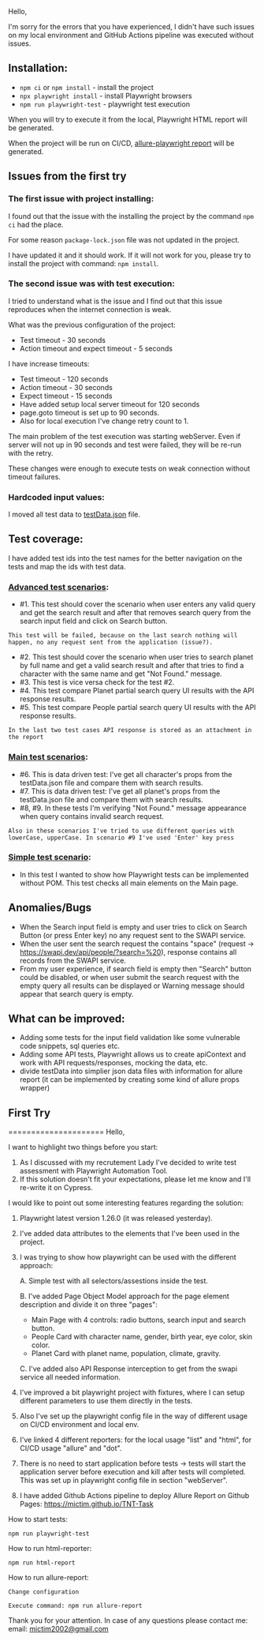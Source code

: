 Hello,

I'm sorry for the errors that you have experienced, I didn't have such issues on my local environment 
and GitHub Actions pipeline was executed without issues.

## Installation:

* ```npm ci``` or ```npm install``` - install the project
* ```npx playwright install``` - install Playwright browsers
* ```npm run playwright-test``` - playwright test execution

When you will try to execute it from the local, Playwright HTML report will be generated.

When the project will be run on CI/CD, [allure-playwright report](https://mictim.github.io/TNT-Task/) will be generated.

## Issues from the first try

### The first issue with project installing:
I found out that the issue with the installing the project by the command `npm ci` had the place.

For some reason `package-lock.json` file was not updated in the project.

I have updated it and it should work. If it will not work for you, please try to install the project with command:
`npm install`.

### The second issue was with test execution:
I tried to understand what is the issue and I find out that this issue reproduces when the internet connection is weak.

What was the previous configuration of the project:
* Test timeout - 30 seconds
* Action timeout and expect timeout - 5 seconds

I have increase timeouts:
* Test timeout - 120 seconds
* Action timeout - 30 seconds
* Expect timeout - 15 seconds
* Have added setup local server timeout for 120 seconds
* page.goto timeout is set up to 90 seconds.
* Also for local execution I've change retry count to 1.

The main problem of the test execution was starting webServer. Even if server will not up in 90 seconds and test were failed, they will be re-run with the retry.

These changes were enough to execute tests on weak connection without timeout failures.

### Hardcoded input values:
I moved all test data to [testData.json](./e2e/resources/testData.json) file.

## Test coverage:
I have added test ids into the test names for the better navigation on the tests and map the ids with test data.

### [Advanced test scenarios](./e2e/tests/advanced.spec.ts):
* #1. This test should cover the scenario when user enters any valid query and get the search result and after that removes search query from the search input field and click on Search button.

`This test will be failed, because on the last search nothing will happen, no any request sent from the application (issue?).`
* #2. This test should cover the scenario when user tries to search planet by full name and get a valid search result and after that tries to find a character with the same name and get "Not Found." message.
* #3. This test is vice versa check for the test #2.
* #4. This test compare Planet partial search query UI results with the API response results.
* #5. This test compare People partial search query UI results with the API response results.

`In the last two test cases API response is stored as an attachment in the report`

### [Main test scenarios](./e2e/tests/starWars.spec.ts):
* #6. This is data driven test: I've get all character's props from the testData.json file and compare them with search results.
* #7. This is data driven test: I've get all planet's props from the testData.json file and compare them with search results.
* #8, #9. In these tests I'm verifying "Not Found." message appearance when query contains invalid search request.

`Also in these scenarios I've tried to use different queries with lowerCase, upperCase.
In scenario #9 I've used 'Enter' key press`

### [Simple test scenario](./e2e/tests/simpleTest.spec.ts):
* In this test I wanted to show how Playwright tests can be implemented without POM. This test checks all main elements on the Main page.

## Anomalies/Bugs
* When the Search input field is empty and user tries to click on Search Button (or press Enter key) no any request sent to the SWAPI service.
* When the user sent the search request the contains "space" (request -> https://swapi.dev/api/people/?search=%20), response contains all records from the SWAPI service.
* From my user experience, if search field is empty then "Search" button could be disabled, or when user submit the search request with the empty query all results can be displayed or Warning message should appear that search query is empty.

## What can be improved:
* Adding some tests for the input field validation like some vulnerable code snippets, sql queries etc.
* Adding some API tests, Playwright allows us to create apiContext and work with API requests/responses, mocking the data, etc.
* divide testData into simplier json data files with information for allure report (it can be implemented by creating some kind of allure props wrapper)


## First Try
=====================
Hello,

I want to highlight two things before you start:
1. As I discussed with my recrutement Lady I've decided to write test assessment with Playwright Automation Tool.
2. If this solution doesn't fit your expectations, please let me know and I'll re-write it on Cypress.

I would like to point out some interesting features regarding the solution:
1. Playwright latest version 1.26.0 (it was released yesterday).

2. I've added data attributes to the elements that I've been used in the project.

3. I was trying to show how playwright can be used with the different approach:

    A. Simple test with all selectors/assestions inside the test.

    B. I've added Page Object Model approach for the page element description and divide it on three "pages":
    -   Main Page with 4 controls: radio buttons, search input and search button.
    -   People Card with character name, gender, birth year, eye color, skin color.
    -   Planet Card with planet name, population, climate, gravity.

    C. I've added also API Response interception to get from the swapi service all needed information.

4. I've improved a bit playwright project with fixtures, where I can setup different parameters to use them directly in the tests. 

5. Also I've set up the playwright config file in the way of different usage on CI/CD environment and local env.

6. I've linked 4 different reporters: for the local usage "list" and "html", for CI/CD usage "allure" and "dot".

7. There is no need to start application before tests -> tests will start the application server before execution and kill after tests will completed. This was set up in playwright config file in section "webServer".

8. I have added Github Actions pipeline to deploy Allure Report on Github Pages: 
https://mictim.github.io/TNT-Task

How to start tests:

```npm run playwright-test```

How to run html-reporter:

```npm run html-report```

How to run allure-report:

```Change configuration```

```Execute command: npm run allure-report```


Thank you for your attention.
In case of any questions please contact me: 
email: mictim2002@gmail.com
